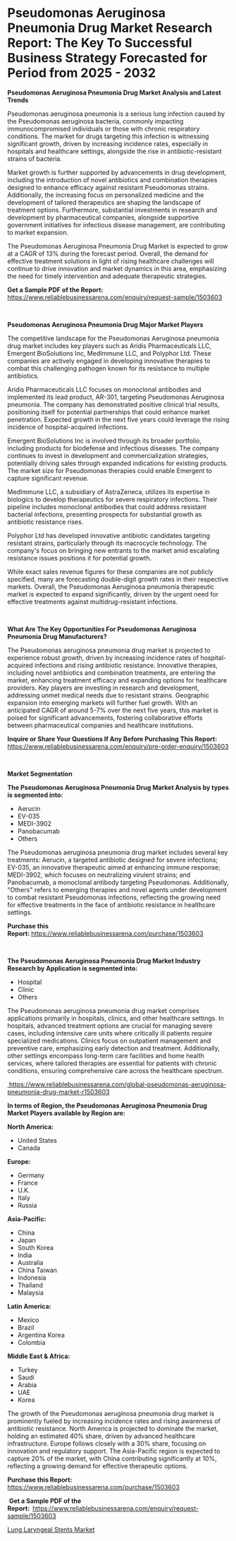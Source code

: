 <p><h1>Pseudomonas Aeruginosa Pneumonia Drug Market Research Report: The Key To Successful Business Strategy Forecasted for Period from 2025 - 2032</h1></p><p><strong>Pseudomonas Aeruginosa Pneumonia Drug Market Analysis and Latest Trends</strong></p>
<p><p>Pseudomonas aeruginosa pneumonia is a serious lung infection caused by the Pseudomonas aeruginosa bacteria, commonly impacting immunocompromised individuals or those with chronic respiratory conditions. The market for drugs targeting this infection is witnessing significant growth, driven by increasing incidence rates, especially in hospitals and healthcare settings, alongside the rise in antibiotic-resistant strains of bacteria. </p><p>Market growth is further supported by advancements in drug development, including the introduction of novel antibiotics and combination therapies designed to enhance efficacy against resistant Pseudomonas strains. Additionally, the increasing focus on personalized medicine and the development of tailored therapeutics are shaping the landscape of treatment options. Furthermore, substantial investments in research and development by pharmaceutical companies, alongside supportive government initiatives for infectious disease management, are contributing to market expansion.</p><p>The Pseudomonas Aeruginosa Pneumonia Drug Market is expected to grow at a CAGR of 13% during the forecast period. Overall, the demand for effective treatment solutions in light of rising healthcare challenges will continue to drive innovation and market dynamics in this area, emphasizing the need for timely intervention and adequate therapeutic strategies.</p></p>
<p><strong>Get a Sample PDF of the Report:&nbsp;</strong> <a href="https://www.reliablebusinessarena.com/enquiry/request-sample/1503603?utm_campaign=2819&utm_medium=2&utm_source=Github&utm_content=ia&utm_term=23032025&utm_id=pseudomonas-aeruginosa-pneumonia-drug">https://www.reliablebusinessarena.com/enquiry/request-sample/1503603</a></p>
<p>&nbsp;</p>
<p><strong>Pseudomonas Aeruginosa Pneumonia Drug Major Market Players</strong></p>
<p><p>The competitive landscape for the Pseudomonas Aeruginosa pneumonia drug market includes key players such as Aridis Pharmaceuticals LLC, Emergent BioSolutions Inc, MedImmune LLC, and Polyphor Ltd. These companies are actively engaged in developing innovative therapies to combat this challenging pathogen known for its resistance to multiple antibiotics.</p><p>Aridis Pharmaceuticals LLC focuses on monoclonal antibodies and implemented its lead product, AR-301, targeting Pseudomonas Aeruginosa pneumonia. The company has demonstrated positive clinical trial results, positioning itself for potential partnerships that could enhance market penetration. Expected growth in the next five years could leverage the rising incidence of hospital-acquired infections.</p><p>Emergent BioSolutions Inc is involved through its broader portfolio, including products for biodefense and infectious diseases. The company continues to invest in development and commercialization strategies, potentially driving sales through expanded indications for existing products. The market size for Pseudomonas therapies could enable Emergent to capture significant revenue.</p><p>MedImmune LLC, a subsidiary of AstraZeneca, utilizes its expertise in biologics to develop therapeutics for severe respiratory infections. Their pipeline includes monoclonal antibodies that could address resistant bacterial infections, presenting prospects for substantial growth as antibiotic resistance rises.</p><p>Polyphor Ltd has developed innovative antibiotic candidates targeting resistant strains, particularly through its macrocycle technology. The company's focus on bringing new entrants to the market amid escalating resistance issues positions it for potential growth.</p><p>While exact sales revenue figures for these companies are not publicly specified, many are forecasting double-digit growth rates in their respective markets. Overall, the Pseudomonas Aeruginosa pneumonia therapeutic market is expected to expand significantly, driven by the urgent need for effective treatments against multidrug-resistant infections.</p></p>
<p>&nbsp;</p>
<p><strong>What Are The Key Opportunities For Pseudomonas Aeruginosa Pneumonia Drug Manufacturers?</strong></p>
<p><p>The Pseudomonas aeruginosa pneumonia drug market is projected to experience robust growth, driven by increasing incidence rates of hospital-acquired infections and rising antibiotic resistance. Innovative therapies, including novel antibiotics and combination treatments, are entering the market, enhancing treatment efficacy and expanding options for healthcare providers. Key players are investing in research and development, addressing unmet medical needs due to resistant strains. Geographic expansion into emerging markets will further fuel growth. With an anticipated CAGR of around 5-7% over the next five years, this market is poised for significant advancements, fostering collaborative efforts between pharmaceutical companies and healthcare institutions.</p></p>
<p><strong>Inquire or Share Your Questions If Any Before Purchasing This Report:</strong> <a href="https://www.reliablebusinessarena.com/enquiry/pre-order-enquiry/1503603?utm_campaign=2819&utm_medium=2&utm_source=Github&utm_content=ia&utm_term=23032025&utm_id=pseudomonas-aeruginosa-pneumonia-drug">https://www.reliablebusinessarena.com/enquiry/pre-order-enquiry/1503603</a></p>
<p>&nbsp;</p>
<p><strong>Market Segmentation</strong></p>
<p><strong>The Pseudomonas Aeruginosa Pneumonia Drug Market Analysis by types is segmented into:</strong></p>
<p><ul><li>Aerucin</li><li>EV-035</li><li>MEDI-3902</li><li>Panobacumab</li><li>Others</li></ul></p>
<p><p>The Pseudomonas aeruginosa pneumonia drug market includes several key treatments: Aerucin, a targeted antibiotic designed for severe infections; EV-035, an innovative therapeutic aimed at enhancing immune response; MEDI-3902, which focuses on neutralizing virulent strains; and Panobacumab, a monoclonal antibody targeting Pseudomonas. Additionally, "Others" refers to emerging therapies and novel agents under development to combat resistant Pseudomonas infections, reflecting the growing need for effective treatments in the face of antibiotic resistance in healthcare settings.</p></p>
<p><strong>Purchase this Report:&nbsp;</strong><a href="https://www.reliablebusinessarena.com/purchase/1503603?utm_campaign=2819&utm_medium=2&utm_source=Github&utm_content=ia&utm_term=23032025&utm_id=pseudomonas-aeruginosa-pneumonia-drug">https://www.reliablebusinessarena.com/purchase/1503603</a></p>
<p>&nbsp;</p>
<p><strong>The Pseudomonas Aeruginosa Pneumonia Drug Market Industry Research by Application is segmented into:</strong></p>
<p><ul><li>Hospital</li><li>Clinic</li><li>Others</li></ul></p>
<p><p>The Pseudomonas aeruginosa pneumonia drug market comprises applications primarily in hospitals, clinics, and other healthcare settings. In hospitals, advanced treatment options are crucial for managing severe cases, including intensive care units where critically ill patients require specialized medications. Clinics focus on outpatient management and preventive care, emphasizing early detection and treatment. Additionally, other settings encompass long-term care facilities and home health services, where tailored therapies are essential for patients with chronic conditions, ensuring comprehensive care across the healthcare spectrum.</p></p>
<p><a href="https://www.reliablebusinessarena.com/global-pseudomonas-aeruginosa-pneumonia-drug-market-r1503603?utm_campaign=2819&utm_medium=2&utm_source=Github&utm_content=ia&utm_term=23032025&utm_id=pseudomonas-aeruginosa-pneumonia-drug">&nbsp;https://www.reliablebusinessarena.com/global-pseudomonas-aeruginosa-pneumonia-drug-market-r1503603</a></p>
<p><strong>In terms of Region, the Pseudomonas Aeruginosa Pneumonia Drug Market Players available by Region are:</strong></p>
<p>
    <p> <strong> North America: </strong>
        <ul>
            <li>United States</li>
            <li>Canada</li>
        </ul>
        </p> 
    <p> <strong> Europe: </strong>
        <ul>
            <li>Germany</li>
            <li>France</li>
            <li>U.K.</li>
            <li>Italy</li>
            <li>Russia</li>
        </ul>
        </p> 
    <p> <strong> Asia-Pacific: </strong>
        <ul>
            <li>China</li>
            <li>Japan</li>
            <li>South Korea</li>
            <li>India</li>
            <li>Australia</li>
            <li>China Taiwan</li>
            <li>Indonesia</li>
            <li>Thailand</li>
            <li>Malaysia</li>
        </ul>
        </p> 
    <p> <strong> Latin America: </strong>
        <ul>
            <li>Mexico</li>
            <li>Brazil</li>
            <li>Argentina Korea</li>
            <li>Colombia</li>
        </ul>
        </p> 
    <p> <strong> Middle East & Africa: </strong>
        <ul>
            <li>Turkey</li>
            <li>Saudi</li>
            <li>Arabia</li>
            <li>UAE</li>
            <li>Korea</li>
        </ul>
    </p>
    </p>
<p><p>The growth of the Pseudomonas aeruginosa pneumonia drug market is prominently fueled by increasing incidence rates and rising awareness of antibiotic resistance. North America is projected to dominate the market, holding an estimated 40% share, driven by advanced healthcare infrastructure. Europe follows closely with a 30% share, focusing on innovation and regulatory support. The Asia-Pacific region is expected to capture 20% of the market, with China contributing significantly at 10%, reflecting a growing demand for effective therapeutic options.</p></p>
<p><strong>Purchase this Report: </strong><a href="https://www.reliablebusinessarena.com/purchase/1503603?utm_campaign=2819&utm_medium=2&utm_source=Github&utm_content=ia&utm_term=23032025&utm_id=pseudomonas-aeruginosa-pneumonia-drug">https://www.reliablebusinessarena.com/purchase/1503603</a></p>
<p>&nbsp;<strong>Get a Sample PDF of the Report:&nbsp;&nbsp;</strong><a href="https://www.reliablebusinessarena.com/enquiry/request-sample/1503603?utm_campaign=2819&utm_medium=2&utm_source=Github&utm_content=ia&utm_term=23032025&utm_id=pseudomonas-aeruginosa-pneumonia-drug">https://www.reliablebusinessarena.com/enquiry/request-sample/1503603</a></p>
<p><strong></strong></p>
<p><p><a href="https://github.com/popupioo/Market-Research-Report-List-1/blob/main/lung-laryngeal-stents-market.md?utm_campaign=2819&utm_medium=2&utm_source=Github&utm_content=ia&utm_term=23032025&utm_id=pseudomonas-aeruginosa-pneumonia-drug">Lung Laryngeal Stents Market</a></p></p>
